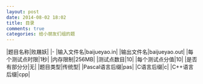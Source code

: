 ```yaml
---
layout: post
date: 2014-08-02 18:02
title: 目录
comments: true
categories: 给小朋友们组的题
---
```

|题目名称|败屩妖|
|-
|输入文件名|baijueyao.in|
|输出文件名|baijueyao.out|
|每个测试点时限|1秒|
|内存限制|256MB|
|测试点数目|10|
|每个测试点分值|10|
|是否有部分分|无|
|题目类型|传统型|
|Pascal语言后缀|pas|
|C语言后缀|c|
|C++语言后缀|cpp|
